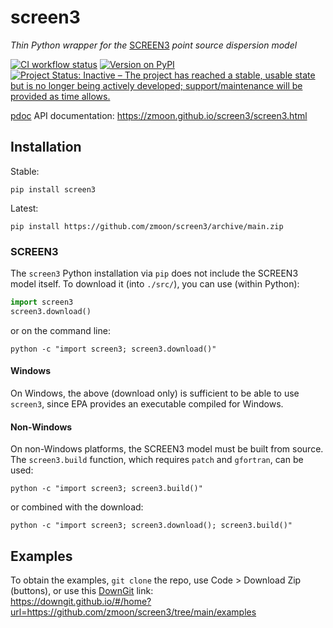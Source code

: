# screen3
*Thin Python wrapper for the* [SCREEN3](https://www.epa.gov/scram/air-quality-dispersion-modeling-screening-models#screen3) *point source dispersion model*

[![CI workflow status](https://github.com/zmoon/screen3/actions/workflows/ci.yml/badge.svg)](https://github.com/zmoon/screen3/actions/workflows/ci.yml)
[![Version on PyPI](https://img.shields.io/pypi/v/screen3.svg)](https://pypi.org/project/screen3/)
[![Project Status: Inactive – The project has reached a stable, usable state but is no longer being actively developed; support/maintenance will be provided as time allows.](https://www.repostatus.org/badges/latest/inactive.svg)](https://www.repostatus.org/#inactive)

[pdoc](https://pdoc.dev/) API documentation: <https://zmoon.github.io/screen3/screen3.html>

## Installation

Stable:
```
pip install screen3
```

Latest:
```
pip install https://github.com/zmoon/screen3/archive/main.zip
```

### SCREEN3

The `screen3` Python installation via `pip` does not include the SCREEN3 model itself.
To download it (into `./src/`), you can use (within Python):
```python
import screen3
screen3.download()
```
or on the command line:
```
python -c "import screen3; screen3.download()"
```

#### Windows

On Windows, the above (download only) is sufficient to be able to use `screen3`,
since EPA provides an executable compiled for Windows.

#### Non-Windows

On non-Windows platforms, the SCREEN3 model must be built from source.
The `screen3.build` function, which requires `patch` and `gfortran`, can be used:
```
python -c "import screen3; screen3.build()"
```
or combined with the download:
```
python -c "import screen3; screen3.download(); screen3.build()"
```

## Examples

To obtain the examples, `git clone` the repo, use Code > Download Zip (buttons), or use this [DownGit](https://github.com/MinhasKamal/DownGit) link:  
<https://downgit.github.io/#/home?url=https://github.com/zmoon/screen3/tree/main/examples>
